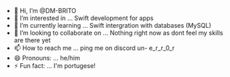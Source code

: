 - 👋 Hi, I’m @DM-BRITO
- 👀 I’m interested in ... Swift development for apps
- 🌱 I’m currently learning ... Swift intergration with databases (MySQL)
- 💞️ I’m looking to collaborate on ... Nothing right now as dont feel my skills are there yet
- 📫 How to reach me ... ping me on discord un- e_r_r_0_r
- 😄 Pronouns: ... he/him
- ⚡ Fun fact: ... I'm portugese!

<!---
DM-BRITO/DM-BRITO is a ✨ special ✨ repository because its `README.md` (this file) appears on your GitHub profile.
You can click the Preview link to take a look at your changes.
--->
